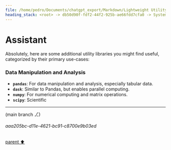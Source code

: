 ```yaml
---
file: /home/pedro/Documents/chatgpt_export/Markdown/Lightweight Utility Libraries.md
heading_stack: <root> -> db50d90f-fdf2-44f2-925b-ae66fdd7cfa0 -> System -> f462c4f4-0c7f-47fb-9237-a7d0ddbed997 -> System -> aaa26b54-0d2d-44d8-a646-0310427be0eb -> User -> ddb3dc5b-752e-4561-a939-b3de8b08d32f -> Assistant
---
```

# Assistant

Absolutely, here are some additional utility libraries you might find useful, categorized by their primary use-cases:

### Data Manipulation and Analysis

- **`pandas`**: For data manipulation and analysis, especially tabular data.
- **`dask`**: Similar to Pandas, but enables parallel computing.
- **`numpy`**: For numerical computing and matrix operations.
- **`scipy`**: Scientific

---

(main branch ⎇)
###### aaa205bc-d11e-4621-bc91-c8700e9b03ed
[parent ⬆️](#f462c4f4-0c7f-47fb-9237-a7d0ddbed997)
